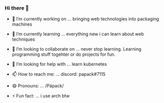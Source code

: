 ### Hi there 👋

- 🔭 I’m currently working on ...
bringing web technologies into packaging machines

- 🌱 I’m currently learning ...
everything new i can learn about web techniques

- 👯 I’m looking to collaborate on ...
never stop learning. Learning programming stuff togehter or do projects for fun. 

- 🤔 I’m looking for help with ...
learn kubernetes

- 📫 How to reach me: ...
discord: papack#7115

- 😄 Pronouns: ...
/Pápack/ 

- ⚡ Fun fact: ...
i use arch btw

